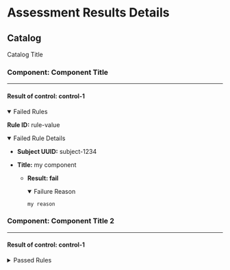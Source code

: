 # Assessment Results Details

## Catalog

Catalog Title

### Component: Component Title

-------------------------------------------------------

#### Result of control: control-1


<details open>
<summary> Failed Rules</summary>

**Rule ID:** rule-value

<details open>
<summary>Failed Rule Details</summary>

- **Subject UUID:** subject-1234
- **Title:** my component

  - **Result: fail**
    <details open>
    <summary>Failure Reason</summary>

    ```
    my reason
    ```

    </details>
</details>

</details>

### Component: Component Title 2

-------------------------------------------------------

#### Result of control: control-1


<details>
<summary> Passed Rules</summary>

**Rule ID:** rule-value-2

<details>
<summary>Passed Rule Details</summary>

- **Subject UUID:** subject-1234
- **Title:** my resource

  - **Result: pass**
    <details>
    <summary>Details</summary>

    ```
    my reason
    ```

    </details>
</details>
</details>